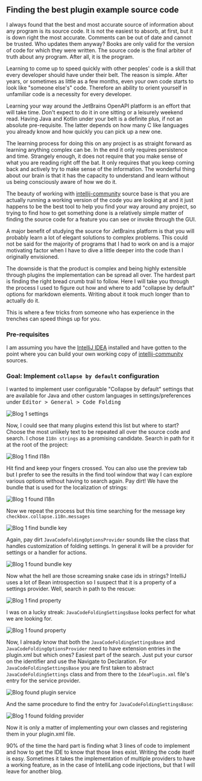 ## Finding the best plugin example source code

I always found that the best and most accurate source of information about any program is its source code. It is not the easiest to absorb, at first, but it is down right the most accurate. Comments can be out of date and cannot be trusted. Who updates them anyway? Books are only valid for the version of code for which they were written. The source code is the final arbiter of truth about any program. After all, it is the program. 

Learning to come up to speed quickly with other peoples' code is a skill that every developer should have under their belt. The reason is simple. After years, or sometimes as little as a few months, even your own code starts to look like "someone else's" code. Therefore an ability to orient yourself in unfamiliar code is a necessity for every developer.

Learning your way around the JetBrains OpenAPI platform is an effort that will take time. Don't expect to do it in one sitting or a leisurely weekend read. Having Java and Kotlin under your belt is a definite plus, if not an absolute pre-requisite. The latter depends on how many C like languages you already know and how quickly you can pick up a new one.     

The learning process for doing this on any project is as straight forward as learning anything complex can be. In the end it only requires persistence and time. Strangely enough, it does not require that you make sense of what you are reading right off the bat. It only requires that you keep coming back and actively try to make sense of the information. The wonderful thing about our brain is that it has the capacity to understand and learn without us being consciously aware of how we do it.

The beauty of working with [intellij-community] source base is that you are actually running a working version of the code you are looking at and it just happens to be the best tool to help you find your way around any project, so trying to find how to get something done is a relatively simple matter of finding the source code for a feature you can see or invoke through the GUI.

A major benefit of studying the source for JetBrains platform is that you will probably learn a lot of elegant solutions to complex problems. This could not be said for the majority of programs that I had to work on and is a major motivating factor when I have to dive a little deeper into the code than I originally envisioned.

The downside is that the product is complex and being highly extensible through plugins the implementation can be spread all over. The hardest part is finding the right bread crumb trail to follow. Here I will take you through the process I used to figure out how and where to add "collapse by default" options for markdown elements. Writing about it took much longer than to actually do it.     

This is where a few tricks from someone who has experience in the trenches can speed things up for you. 

### Pre-requisites

I am assuming you have the [IntelliJ IDEA] installed and have gotten to the point where you can build your own working copy of [intellij-community] sources. 

### Goal: Implement `collapse by default` configuration

I wanted to implement user configurable "Collapse by default" settings that are available for Java and other custom languages in settings/preferences under <kbd>Editor > General > Code Folding</kbd> 

![Blog 1 settings](https://github.com/vsch/vladsch-blog/raw/master/images/Blog_1_settings.png)

Now, I could see that many plugins extend this list but where to start? Choose the most unlikely text to be repeated all over the source code and search. I chose `I18n strings` as a promising candidate. Search in path for it at the root of the project:

![Blog 1 find I18n](https://github.com/vsch/vladsch-blog/raw/master/images/Blog_1_find_I18n.png)

Hit find and keep your fingers crossed. You can also use the preview tab but I prefer to see the results in the find tool window that way I can explore various options without having to search again. Pay dirt! We have the bundle that is used for the localization of strings:

![Blog 1 found I18n](https://github.com/vsch/vladsch-blog/raw/master/images/Blog_1_found_I18n.png)

Now we repeat the process but this time searching for the message key `checkbox.collapse.i18n.messages` 

![Blog 1 find bundle key](https://github.com/vsch/vladsch-blog/raw/master/images/Blog_1_find_bundle_key.png)

Again, pay dirt `JavaCodeFoldingOptionsProvider` sounds like the class that handles customization of folding settings. In general it will be a provider for settings or a handler for actions.  

![Blog 1 found bundle key](https://github.com/vsch/vladsch-blog/raw/master/images/Blog_1_found_bundle_key.png)
                            
Now what the hell are those screaming snake case ids in strings? IntelliJ uses a lot of Bean introspection so I suspect that it is a property of a settings provider.  Well, search in path to the rescue:

![Blog 1 find property](https://github.com/vsch/vladsch-blog/raw/master/images/Blog_1_find_property.png)

I was on a lucky streak: `JavaCodeFoldingSettingsBase` looks perfect for what we are looking for.

![Blog 1 found property](https://github.com/vsch/vladsch-blog/raw/master/images/Blog_1_found_property.png)

Now, I already know that both the `JavaCodeFoldingSettingsBase` and `JavaCodeFoldingOptionsProvider` need to have extension entries in the plugin.xml but which ones? Easiest part of the search. Just put your cursor on the identifier and use the Navigate to Declaration. For `JavaCodeFoldingSettingsBase` you are first taken to abstract `JavaCodeFoldingSettings` class and from there to the `IdeaPlugin.xml` file's entry for the service provider.

![Blog found plugin service](https://github.com/vsch/vladsch-blog/raw/master/images/Blog_found_plugin_service.png)

And the same procedure to find the entry for `JavaCodeFoldingSettingsBase`:

![Blog 1 found folding provider](https://github.com/vsch/vladsch-blog/raw/master/images/Blog_1_found_folding_provider.png)

Now it is only a matter of implementing your own classes and registering them in your plugin.xml file. 

90% of the time the hard part is finding what 3 lines of code to implement and how to get the IDE to know that those lines exist. Writing the code itself is easy. Sometimes it takes the implementation of multiple providers to have a working feature, as in the case of IntelliLang code injections, but that I will leave for another blog.  

[IntelliJ IDEA]: https://www.jetbrains.com/idea/#chooseYourEdition
[intellij-community]: https://github.com/JetBrains/intellij-community
